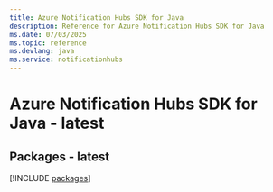 ```yaml
---
title: Azure Notification Hubs SDK for Java
description: Reference for Azure Notification Hubs SDK for Java
ms.date: 07/03/2025
ms.topic: reference
ms.devlang: java
ms.service: notificationhubs
---
```

# Azure Notification Hubs SDK for Java - latest
## Packages - latest
[!INCLUDE [packages](notification-hubs-index.md)]